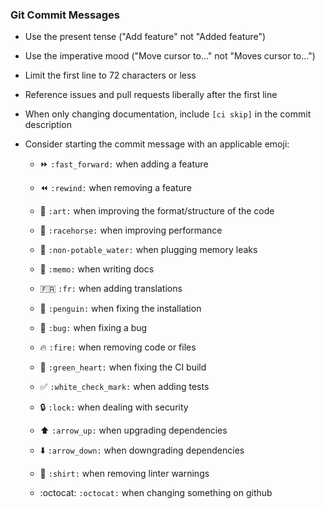 
### Git Commit Messages


* Use the present tense ("Add feature" not "Added feature")

* Use the imperative mood ("Move cursor to..." not "Moves cursor to...")

* Limit the first line to 72 characters or less

* Reference issues and pull requests liberally after the first line

* When only changing documentation, include `[ci skip]` in the commit description

* Consider starting the commit message with an applicable emoji:
    
    * :fast_forward: `:fast_forward:` when adding a feature
    
    * :rewind: `:rewind:` when removing a feature
    
    * :art: `:art:` when improving the format/structure of the code
    
    * :racehorse: `:racehorse:` when improving performance
    
    * :non-potable_water: `:non-potable_water:` when plugging memory leaks
    
    * :memo: `:memo:` when writing docs

    * :fr: `:fr:` when adding translations

    * :penguin: `:penguin:` when fixing the installation
    
    * :bug: `:bug:` when fixing a bug
    
    * :fire: `:fire:` when removing code or files
    
    * :green_heart: `:green_heart:` when fixing the CI build
    
    * :white_check_mark: `:white_check_mark:` when adding tests
    
    * :lock: `:lock:` when dealing with security
    
    * :arrow_up: `:arrow_up:` when upgrading dependencies
    
    * :arrow_down: `:arrow_down:` when downgrading dependencies
    
    * :shirt: `:shirt:` when removing linter warnings
    
    * :octocat: `:octocat:` when changing something on github
